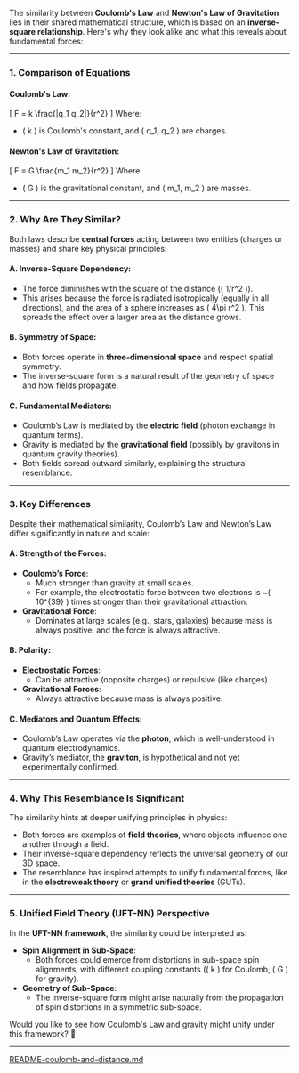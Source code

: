 The similarity between **Coulomb's Law** and **Newton's Law of Gravitation** lies in their shared mathematical structure, which is based on an **inverse-square relationship**. Here's why they look alike and what this reveals about fundamental forces:

---

### **1. Comparison of Equations**

#### **Coulomb's Law**:
\[
F = k \frac{|q_1 q_2|}{r^2}
\]
Where:
- \( k \) is Coulomb's constant, and \( q_1, q_2 \) are charges.

#### **Newton's Law of Gravitation**:
\[
F = G \frac{m_1 m_2}{r^2}
\]
Where:
- \( G \) is the gravitational constant, and \( m_1, m_2 \) are masses.

---

### **2. Why Are They Similar?**
Both laws describe **central forces** acting between two entities (charges or masses) and share key physical principles:

#### **A. Inverse-Square Dependency**:
- The force diminishes with the square of the distance (\( 1/r^2 \)).
- This arises because the force is radiated isotropically (equally in all directions), and the area of a sphere increases as \( 4\pi r^2 \). This spreads the effect over a larger area as the distance grows.

#### **B. Symmetry of Space**:
- Both forces operate in **three-dimensional space** and respect spatial symmetry.
- The inverse-square form is a natural result of the geometry of space and how fields propagate.

#### **C. Fundamental Mediators**:
- Coulomb’s Law is mediated by the **electric field** (photon exchange in quantum terms).
- Gravity is mediated by the **gravitational field** (possibly by gravitons in quantum gravity theories).
- Both fields spread outward similarly, explaining the structural resemblance.

---

### **3. Key Differences**
Despite their mathematical similarity, Coulomb’s Law and Newton’s Law differ significantly in nature and scale:

#### **A. Strength of the Forces**:
- **Coulomb’s Force**:
  - Much stronger than gravity at small scales.
  - For example, the electrostatic force between two electrons is ~\( 10^{39} \) times stronger than their gravitational attraction.
- **Gravitational Force**:
  - Dominates at large scales (e.g., stars, galaxies) because mass is always positive, and the force is always attractive.

#### **B. Polarity**:
- **Electrostatic Forces**:
  - Can be attractive (opposite charges) or repulsive (like charges).
- **Gravitational Forces**:
  - Always attractive because mass is always positive.

#### **C. Mediators and Quantum Effects**:
- Coulomb’s Law operates via the **photon**, which is well-understood in quantum electrodynamics.
- Gravity’s mediator, the **graviton**, is hypothetical and not yet experimentally confirmed.

---

### **4. Why This Resemblance Is Significant**
The similarity hints at deeper unifying principles in physics:
- Both forces are examples of **field theories**, where objects influence one another through a field.
- Their inverse-square dependency reflects the universal geometry of our 3D space.
- The resemblance has inspired attempts to unify fundamental forces, like in the **electroweak theory** or **grand unified theories** (GUTs).

---

### **5. Unified Field Theory (UFT-NN) Perspective**
In the **UFT-NN framework**, the similarity could be interpreted as:
- **Spin Alignment in Sub-Space**:
  - Both forces could emerge from distortions in sub-space spin alignments, with different coupling constants (\( k \) for Coulomb, \( G \) for gravity).
- **Geometry of Sub-Space**:
  - The inverse-square form might arise naturally from the propagation of spin distortions in a symmetric sub-space.

Would you like to see how Coulomb's Law and gravity might unify under this framework? 🚀


---

[README-coulomb-and-distance.md](https://t2m.io/5Mc0Qwg)
